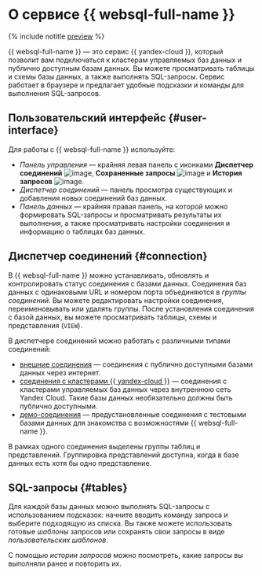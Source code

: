 # О сервисе {{ websql-full-name }}

{% include notitle [preview](../../_includes/note-preview.md) %}

{{ websql-full-name }} — это сервис {{ yandex-cloud }}, который позволит вам подключаться к кластерам управляемых баз данных и публично доступным базам данных. Вы можете просматривать таблицы и схемы базы данных, а также выполнять SQL-запросы. Сервис работает в браузере и предлагает удобные подсказки и команды для выполнения SQL-запросов.

## Пользовательский интерфейс {#user-interface}

Для работы с {{ websql-full-name }} используйте:

* _Панель управления_ — крайняя левая панель с иконками **Диспетчер соединений** ![image](../../_assets/console-icons/folder-tree.svg), **Сохраненные запросы** ![image](../../_assets/console-icons/floppy-disk.svg) и **История запросов** ![image](../../_assets/console-icons/clock-arrow-rotate-left.svg).
* _Диспетчер соединений_ — панель просмотра существующих и добавления новых соединений баз данных.
* _Панель данных_ — крайняя правая панель, на которой можно формировать SQL-запросы и просматривать результаты их выполнения, а также просматривать настройки соединения и информацию о таблицах баз данных.  

## Диспетчер соединений {#connection}

В {{ websql-full-name }} можно устанавливать, обновлять и контролировать статус соединения с базами данных. Соединения баз данных с одинаковыми URL и номером порта объединяются в _группы соединений_. Вы можете редактировать настройки соединения, переименовывать или удалять группы. После установления соединения с базой данных, вы можете просматривать таблицы, схемы и представления (`VIEW`). 

В диспетчере соединений можно работать с различными типами соединений:
* [внешние соединения](../operations/connect.md#connect-db) — соединения с публично доступными базами данных через интернет.
* [соединения с кластерами {{ yandex-cloud }}](../operations/connect.md#connect-cluster) — соединения с кластерами управляемых баз данных через внутреннюю сеть Yandex Cloud. Такие базы данных необязательно должны быть публично доступными.
* [демо-соединения](../operations/connect.md#demo) — предустановленные соединения с тестовыми базами данных для знакомства с возможностями {{ websql-full-name }}.

В рамках одного соединения выделены группы таблиц и представлений. Группировка представлений доступна, когда в базе данных есть хотя бы одно представление.  

## SQL-запросы {#tables}

Для каждой базы данных можно выполнять SQL-запросы с использованием подсказок: начните вводить команду запроса и выберите подходящую из списка. Вы также можете использовать готовые _шаблоны_ запросов или сохранять свои запросы в виде _пользовательских шаблонов_. 

С помощью _истории запросов_ можно посмотреть, какие запросы вы выполняли ранее и повторить их.
